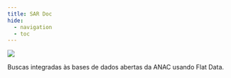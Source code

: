```yaml
---
title: SAR Doc
hide:
  - navigation
  - toc
---
```


![](https://user-images.githubusercontent.com/83769557/170774999-7c28fb2e-a0d4-4413-b071-87b4eadbf23e.png)

Buscas integradas às bases de dados abertas da ANAC usando Flat Data.
